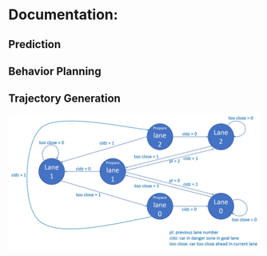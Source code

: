 # Documentation:

## Prediction

## Behavior Planning

## Trajectory Generation

![image1](state_machine.jpg?raw=true "State Machine")
